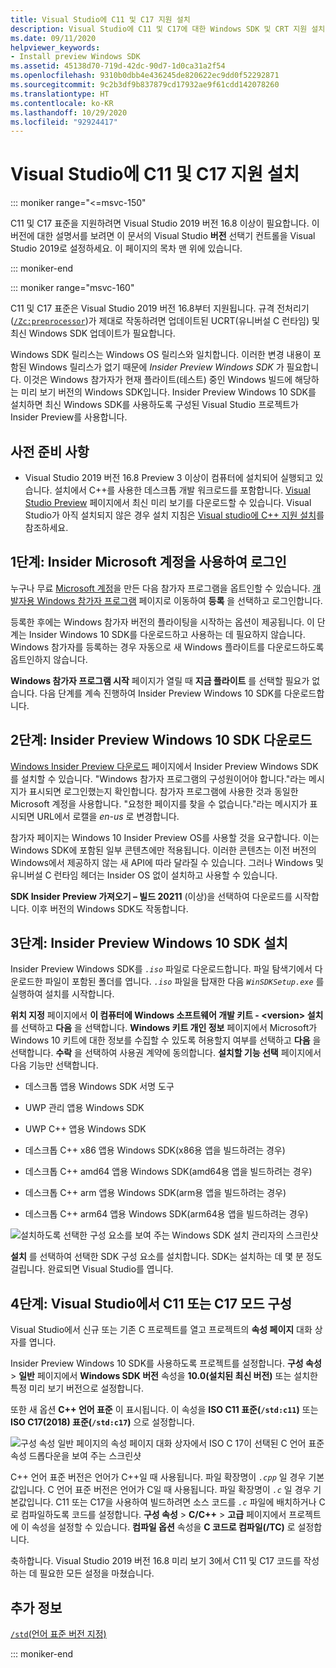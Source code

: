 ```yaml
---
title: Visual Studio에 C11 및 C17 지원 설치
description: Visual Studio에 C11 및 C17에 대한 Windows SDK 및 CRT 지원 설치
ms.date: 09/11/2020
helpviewer_keywords:
- Install preview Windows SDK
ms.assetid: 45138d70-719d-42dc-90d7-1d0ca31a2f54
ms.openlocfilehash: 9310b0dbb4e436245de820622ec9dd0f52292871
ms.sourcegitcommit: 9c2b3df9b837879cd17932ae9f61cdd142078260
ms.translationtype: HT
ms.contentlocale: ko-KR
ms.lasthandoff: 10/29/2020
ms.locfileid: "92924417"
---
```

# <a name="install-c11-and-c17-support-in-visual-studio"></a>Visual Studio에 C11 및 C17 지원 설치

::: moniker range="<=msvc-150"

C11 및 C17 표준을 지원하려면 Visual Studio 2019 버전 16.8 이상이 필요합니다. 이 버전에 대한 설명서를 보려면 이 문서의 Visual Studio **버전** 선택기 컨트롤을 Visual Studio 2019로 설정하세요. 이 페이지의 목차 맨 위에 있습니다.

::: moniker-end

::: moniker range="msvc-160"

C11 및 C17 표준은 Visual Studio 2019 버전 16.8부터 지원됩니다. 규격 전처리기([`/Zc:preprocessor`](../build/reference/zc-preprocessor.md))가 제대로 작동하려면 업데이트된 UCRT(유니버설 C 런타임) 및 최신 Windows SDK 업데이트가 필요합니다.

Windows SDK 릴리스는 Windows OS 릴리스와 일치합니다. 이러한 변경 내용이 포함된 Windows 릴리스가 없기 때문에 *Insider Preview Windows SDK* 가 필요합니다. 이것은 Windows 참가자가 현재 플라이트(테스트) 중인 Windows 빌드에 해당하는 미리 보기 버전의 Windows SDK입니다. Insider Preview Windows 10 SDK를 설치하면 최신 Windows SDK를 사용하도록 구성된 Visual Studio 프로젝트가 Insider Preview를 사용합니다.

## <a name="prerequisites"></a>사전 준비 사항

- Visual Studio 2019 버전 16.8 Preview 3 이상이 컴퓨터에 설치되어 실행되고 있습니다. 설치에서 C++를 사용한 데스크톱 개발 워크로드를 포함합니다. [Visual Studio Preview](https://visualstudio.microsoft.com/vs/preview/) 페이지에서 최신 미리 보기를 다운로드할 수 있습니다. Visual Studio가 아직 설치되지 않은 경우 설치 지침은 [Visual studio에 C++ 지원 설치](../build/vscpp-step-0-installation.md)를 참조하세요.

## <a name="step-1-sign-in-by-using-an-insider-microsoft-account"></a>1단계: Insider Microsoft 계정을 사용하여 로그인

누구나 무료 [Microsoft 계정](https://signup.live.com/)을 만든 다음 참가자 프로그램을 옵트인할 수 있습니다. [개발자용 Windows 참가자 프로그램](https://insider.windows.com/for-developers) 페이지로 이동하여 **등록** 을 선택하고 로그인합니다.

등록한 후에는 Windows 참가자 버전의 플라이팅을 시작하는 옵션이 제공됩니다. 이 단계는 Insider Windows 10 SDK를 다운로드하고 사용하는 데 필요하지 않습니다. Windows 참가자를 등록하는 경우 자동으로 새 Windows 플라이트를 다운로드하도록 옵트인하지 않습니다.

**Windows 참가자 프로그램 시작** 페이지가 열릴 때 **지금 플라이트** 를 선택할 필요가 없습니다. 다음 단계를 계속 진행하여 Insider Preview Windows 10 SDK를 다운로드합니다.

## <a name="step-2-download-the-insider-preview-windows-10-sdk"></a>2단계: Insider Preview Windows 10 SDK 다운로드

[Windows Insider Preview 다운로드](https://www.microsoft.com/software-download/windowsinsiderpreviewSDK) 페이지에서 Insider Preview Windows SDK를 설치할 수 있습니다. "Windows 참가자 프로그램의 구성원이어야 합니다."라는 메시지가 표시되면 로그인했는지 확인합니다. 참가자 프로그램에 사용한 것과 동일한 Microsoft 계정을 사용합니다. "요청한 페이지를 찾을 수 없습니다."라는 메시지가 표시되면 URL에서 로캘을 *en-us* 로 변경합니다.

참가자 페이지는 Windows 10 Insider Preview OS를 사용할 것을 요구합니다. 이는 Windows SDK에 포함된 일부 콘텐츠에만 적용됩니다. 이러한 콘텐츠는 이전 버전의 Windows에서 제공하지 않는 새 API에 따라 달라질 수 있습니다. 그러나 Windows 및 유니버설 C 런타임 헤더는 Insider OS 없이 설치하고 사용할 수 있습니다.

**SDK Insider Preview 가져오기 – 빌드 20211** (이상)을 선택하여 다운로드를 시작합니다. 이후 버전의 Windows SDK도 작동합니다.

## <a name="step-3-install-the-insider-preview-windows-10-sdk"></a>3단계: Insider Preview Windows 10 SDK 설치

Insider Preview Windows SDK를 *`.iso`* 파일로 다운로드합니다. 파일 탐색기에서 다운로드한 파일이 포함된 폴더를 엽니다. *`.iso`* 파일을 탑재한 다음 *`WinSDKSetup.exe`* 를 실행하여 설치를 시작합니다.

**위치 지정** 페이지에서 **이 컴퓨터에 Windows 소프트웨어 개발 키트 - \<version> 설치** 를 선택하고 **다음** 을 선택합니다. **Windows 키트 개인 정보** 페이지에서 Microsoft가 Windows 10 키트에 대한 정보를 수집할 수 있도록 허용할지 여부를 선택하고 **다음** 을 선택합니다. **수락** 을 선택하여 사용권 계약에 동의합니다. **설치할 기능 선택** 페이지에서 다음 기능만 선택합니다.  

- 데스크톱 앱용 Windows SDK 서명 도구

- UWP 관리 앱용 Windows SDK

- UWP C++ 앱용 Windows SDK

- 데스크톱 C++ x86 앱용 Windows SDK(x86용 앱을 빌드하려는 경우)

- 데스크톱 C++ amd64 앱용 Windows SDK(amd64용 앱을 빌드하려는 경우)

- 데스크톱 C++ arm 앱용 Windows SDK(arm용 앱을 빌드하려는 경우)

- 데스크톱 C++ arm64 앱용 Windows SDK(arm64용 앱을 빌드하려는 경우)

![설치하도록 선택한 구성 요소를 보여 주는 Windows SDK 설치 관리자의 스크린샷](media/c11-7-windows-sdk-installer-select-features.png)

**설치** 를 선택하여 선택한 SDK 구성 요소를 설치합니다. SDK는 설치하는 데 몇 분 정도 걸립니다. 완료되면 Visual Studio를 엽니다.

## <a name="step-4-configuring-c11-or-c17-mode-in-visual-studio"></a>4단계: Visual Studio에서 C11 또는 C17 모드 구성

Visual Studio에서 신규 또는 기존 C 프로젝트를 열고 프로젝트의 **속성 페이지** 대화 상자를 엽니다.

Insider Preview Windows 10 SDK를 사용하도록 프로젝트를 설정합니다. **구성 속성** > **일반** 페이지에서 **Windows SDK 버전** 속성을 **10.0(설치된 최신 버전)** 또는 설치한 특정 미리 보기 버전으로 설정합니다.

또한 새 옵션 **C++ 언어 표준** 이 표시됩니다. 이 속성을 **ISO C11 표준(`/std:c11`)** 또는 **ISO C17(2018) 표준(`/std:c17`)** 으로 설정합니다.  

![구성 속성 일반 페이지의 속성 페이지 대화 상자에서 ISO C 17이 선택된 C 언어 표준 속성 드롭다운을 보여 주는 스크린샷](media/c11-9-project-property-page-c-language-standard.png)

C++ 언어 표준 버전은 언어가 C++일 때 사용됩니다. 파일 확장명이 *`.cpp`* 일 경우 기본값입니다. C 언어 표준 버전은 언어가 C일 때 사용됩니다. 파일 확장명이 *`.c`* 일 경우 기본값입니다. C11 또는 C17을 사용하여 빌드하려면 소스 코드를 *`.c`* 파일에 배치하거나 C로 컴파일하도록 코드를 설정합니다. **구성 속성** > **C/C++**  > **고급** 페이지에서 프로젝트에 이 속성을 설정할 수 있습니다. **컴파일 옵션** 속성을 **C 코드로 컴파일(/TC)** 로 설정합니다.

축하합니다. Visual Studio 2019 버전 16.8 미리 보기 3에서 C11 및 C17 코드를 작성하는 데 필요한 모든 설정을 마쳤습니다.

## <a name="see-also"></a>추가 정보

[`/std`(언어 표준 버전 지정)](../build/reference/std-specify-language-standard-version.md)

::: moniker-end
